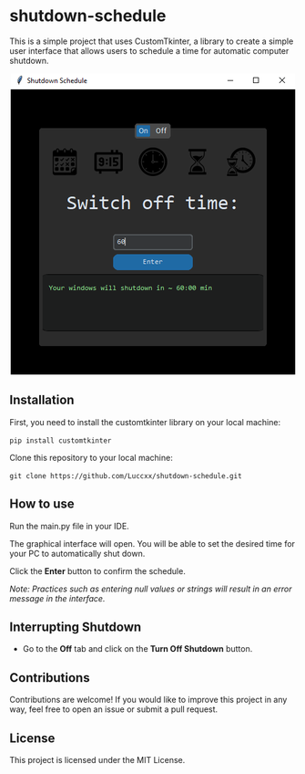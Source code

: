 # shutdown-schedule
This is a simple project that uses CustomTkinter, a library to create a simple user interface that allows users to schedule a time for automatic computer shutdown.

<center><img src="img/shutdown-schedule.png"></center>

## Installation

First, you need to install the customtkinter library on your local machine:

`pip install customtkinter`

Clone this repository to your local machine:

`git clone https://github.com/Luccxx/shutdown-schedule.git`

## How to use

Run the main.py file in your IDE.

The graphical interface will open. You will be able to set the desired time for your PC to automatically shut down.

Click the **Enter** button to confirm the schedule.

*Note: Practices such as entering null values ​​or strings will result in an error message in the interface.*

## Interrupting Shutdown

- Go to the **Off** tab and click on the **Turn Off Shutdown** button.

## Contributions

Contributions are welcome! If you would like to improve this project in any way, feel free to open an issue or submit a pull request.

## License

This project is licensed under the MIT License.